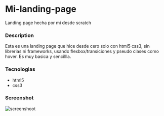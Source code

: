 # Mi-landing-page
Landing page hecha por mi desde scratch

### Description
Esta es una landing page que hice desde cero solo con html5 css3, sin librerias ni frameworks, usando flexbox/transiciones y pseudo clases como hover. Es muy basica y sencillla.

### Tecnologias
* html5
* css3

### Screenshot
![screenshoot](https://i.ibb.co/MszN8Yw/landing.jpg)

